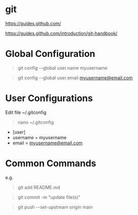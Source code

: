 # git

https://guides.github.com/

https://guides.github.com/introduction/git-handbook/

# Global Configuration

> git config --global user.name myusername

> git config --global user.email myusername@email.com

# User Configurations

Edit file ~/.gitconfig

> nano ~/.gitconfig

* [user]<br>
* username = myusername<br>
* email = myusername@email.com

# Common Commands

e.g.

> git add README.md

> git commit -m "update file(s)"

> git push --set-upstream origin main
